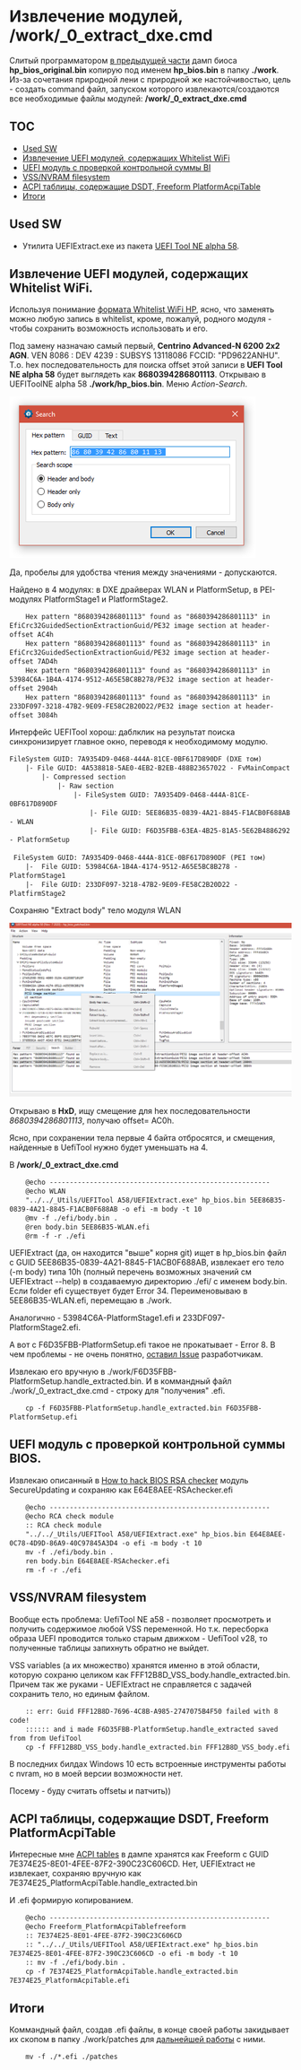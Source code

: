 # Извлечение модулей, /work/_0_extract_dxe.cmd

Слитый программатором [в предыдущей части](get_bios_dump.md) дамп биоса **hp_bios_original.bin** копирую под именем **hp_bios.bin** в папку **./work**. Из-за сочетания природной лени с природной же настойчивостью, цель - создать command файл, запуском которого извлекаются/создаются все необходимые файлы модулей: **/work/_0_extract_dxe.cmd**



## TOC
- [Used SW](#used-sw)
- [Извлечение UEFI модулей, содержащих Whitelist WiFi](#%D0%B8%D0%B7%D0%B2%D0%BB%D0%B5%D1%87%D0%B5%D0%BD%D0%B8%D0%B5-uefi-%D0%BC%D0%BE%D0%B4%D1%83%D0%BB%D0%B5%D0%B9-%D1%81%D0%BE%D0%B4%D0%B5%D1%80%D0%B6%D0%B0%D1%89%D0%B8%D1%85-whitelist-wifi)
- [UEFI модуль с проверкой контрольной суммы BI](#uefi-%D0%BC%D0%BE%D0%B4%D1%83%D0%BB%D1%8C-%D1%81-%D0%BF%D1%80%D0%BE%D0%B2%D0%B5%D1%80%D0%BA%D0%BE%D0%B9-%D0%BA%D0%BE%D0%BD%D1%82%D1%80%D0%BE%D0%BB%D1%8C%D0%BD%D0%BE%D0%B9-%D1%81%D1%83%D0%BC%D0%BC%D1%8B-bios)
- [VSS/NVRAM filesystem](#vssnvram-filesystem)
- [ACPI таблицы, содержащие DSDT, Freeform PlatformAcpiTable](#acpi-%D1%82%D0%B0%D0%B1%D0%BB%D0%B8%D1%86%D1%8B-%D1%81%D0%BE%D0%B4%D0%B5%D1%80%D0%B6%D0%B0%D1%89%D0%B8%D0%B5-dsdt-freeform-platformacpitable)
- [Итоги](#%D0%B8%D1%82%D0%BE%D0%B3%D0%B8) 



## Used SW
- Утилита UEFIExtract.exe из пакета [UEFI Tool NE alpha 58](https://github.com/LongSoft/UEFITool/releases/tag/A58).



## Извлечение UEFI модулей, содержащих Whitelist WiFi.

Используя понимание [формата Whitelist WiFi HP](whitelist_hp6540b.md), ясно, что заменять можно любую запись в whitelist, кроме, пожалуй, родного модуля - чтобы сохранить возможность использовать и его.

Под замену назначаю самый первый, **Centrino Advanced-N 6200 2x2 AGN**. VEN 8086 : DEV 4239 : SUBSYS 13118086	FCCID: "PD9622ANHU".
Т.о. hex последовательность для поиска offset этой записи в **UEFI Tool NE alpha 58** будет выглядеть как **8680394286801113**.
Открываю в UEFIToolNE alpha 58 **./work/hp_bios.bin**. Меню *Action-Search*.

![2021-06-18_11-34-56.png](pix/2021-06-18_11-34-56.png)

Да, пробелы для удобства чтения между значениями - допускаются. 

Найдено в 4 модулях: в DXE драйверах WLAN и PlatformSetup, в PEI-модулях PlatformStage1 и PlatformStage2.

		Hex pattern "8680394286801113" found as "8680394286801113" in EfiCrc32GuidedSectionExtractionGuid/PE32 image section at header-offset AC4h
		Hex pattern "8680394286801113" found as "8680394286801113" in EfiCrc32GuidedSectionExtractionGuid/PE32 image section at header-offset 7AD4h
		Hex pattern "8680394286801113" found as "8680394286801113" in 53984C6A-1B4A-4174-9512-A65E5BC8B278/PE32 image section at header-offset 2904h
		Hex pattern "8680394286801113" found as "8680394286801113" in 233DF097-3218-47B2-9E09-FE58C2B20D22/PE32 image section at header-offset 3084h

Интерфейс UEFITool хорош: даблклик на результат поиска синхронизирует главное окно, переводя к необходимому модулю.


	FileSystem GUID: 7A9354D9-0468-444A-81CE-0BF617D890DF (DXE том)
		|- File GUID: 4A538818-5AE0-4EB2-B2EB-488B23657022 - FvMainCompact
			|- Compressed section
				|- Raw section
					|- FileSystem GUID: 7A9354D9-0468-444A-81CE-0BF617D890DF 
						|- File GUID: 5EE86B35-0839-4A21-8845-F1ACB0F688AB - WLAN
						|- File GUID: F6D35FBB-63EA-4B25-81A5-5E62B4886292 - PlatformSetup
					
	 FileSystem GUID: 7A9354D9-0468-444A-81CE-0BF617D890DF (PEI том)
		|-	File GUID: 53984C6A-1B4A-4174-9512-A65E5BC8B278 - PlatformStage1
		|-	File GUID: 233DF097-3218-47B2-9E09-FE58C2B20D22 - PlatfirmStage2
	

Сохраняю "Extract body" тело модуля WLAN

![2021-06-18_11-51-39.png](pix/2021-06-18_11-51-39.png)

Открываю в **HxD**, ищу смещение для hex последовательности *8680394286801113*, получаю offset= AC0h.

Ясно, при сохранении тела первые 4 байта отбросятся, и смещения, найденные в UefiTool нужно будет уменьшать на 4.

В **/work/_0_extract_dxe.cmd** 

		@echo -------------------------------------------------------
		@echo WLAN
		"../../_Utils/UEFITool A58/UEFIExtract.exe" hp_bios.bin 5EE86B35-0839-4A21-8845-F1ACB0F688AB -o efi -m body -t 10
		@mv -f ./efi/body.bin .
		@ren body.bin 5EE86B35-WLAN.efi
		@rm -f -r ./efi

UEFIExtract (да, он находится "выше" корня git) ищет в hp_bios.bin файл с GUID 5EE86B35-0839-4A21-8845-F1ACB0F688AB, извлекает его тело (-m body) типа 10h (полный перечень возможных значений см UEFIExtract --help) в создаваемую директорию ./efi/ с именем body.bin. Если folder efi существует будет Error 34.
Переименовываю в 5EE86B35-WLAN.efi, перемещаю в ./work.

Аналогично - 53984C6A-PlatformStage1.efi и 233DF097-PlatformStage2.efi.

А вот с F6D35FBB-PlatformSetup.efi такое не прокатывает - Error 8. В чем проблемы - не очень понятно, [оставил Issue](https://github.com/LongSoft/UEFITool/issues/239) разработчикам.

Извлекаю его вручную в ./work/F6D35FBB-PlatformSetup.handle_extracted.bin. И в коммандный файл ./work/_0_extract_dxe.cmd - строку для "получения" .efi.

		cp -f F6D35FBB-PlatformSetup.handle_extracted.bin F6D35FBB-PlatformSetup.efi




## UEFI модуль с проверкой контрольной суммы BIOS.

Извлекаю описанный в [How to hack BIOS RSA checker](hack_rsa.md) модуль SecureUpdating и сохраняю как E64E8AEE-RSAchecker.efi

		@echo -------------------------------------------------------
		@echo RCA check module
		:: RCA check module
		"../../_Utils/UEFITool A58/UEFIExtract.exe" hp_bios.bin E64E8AEE-0C78-4D9D-86A9-40C97845A3D4 -o efi -m body -t 10
		mv -f ./efi/body.bin .
		ren body.bin E64E8AEE-RSAchecker.efi
		rm -f -r ./efi


## VSS/NVRAM filesystem

Вообще есть проблема: UefiTool NE a58 - позволяет просмотреть и получить содержимое любой VSS переменной. Но т.к. пересборка образа UEFI проводится только старым движком - UefiTool v28, то полученные таблицы запихнуть обратно не выйдет.

VSS variables (а их множество) хранятся именно в этой области, которую сохраню целиком как FFF12B8D_VSS_body.handle_extracted.bin. Причем так же руками - UEFIExtract не справляется с задачей сохранить тело, но единым файлом.


		:: err: Guid FFF12B8D-7696-4C8B-A985-2747075B4F50 failed with 8 code!
		:::::: and i made F6D35FBB-PlatformSetup.handle_extracted saved from from UefiTool
		cp -f FFF12B8D_VSS_body.handle_extracted.bin FFF12B8D_VSS_body.efi
		
В последних билдах Windows 10 есть встроенные инструменты работы с nvram, но в моей версии возможности нет.		

Посему - буду считать offsetы и патчить))
		


## ACPI таблицы, содержащие DSDT, Freeform PlatformAcpiTable

Интересные мне [ACPI tables](acpi_in_BIOS.md) в дампе хранятся как Freeform c GUID 7E374E25-8E01-4FEE-87F2-390C23C606CD. Нет, UEFIExtract не извлекает, сохраняю вручную как 7E374E25_PlatformAcpiTable.handle_extracted.bin

И .efi формирую копированием.

		@echo -------------------------------------------------------
		@echo Freeform_PlatformAcpiTablefreeform
		:: 7E374E25-8E01-4FEE-87F2-390C23C606CD
		:: "../../_Utils/UEFITool A58/UEFIExtract.exe" hp_bios.bin 7E374E25-8E01-4FEE-87F2-390C23C606CD -o efi -m body -t 10
		:: mv -f ./efi/body.bin .
		cp -f 7E374E25_PlatformAcpiTable.handle_extracted.bin 7E374E25_PlatformAcpiTable.efi



## Итоги

Коммандный файл, создав .efi файлы, в конце своей работы закидывает их скопом в папку ./work/patches для [дальнейшей работы](edit_bios_dump.md) с ними.

		mv -f ./*.efi ./patches

